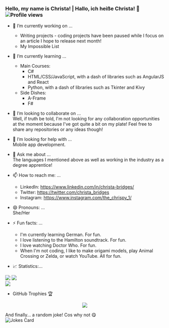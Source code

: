 ### Hello, my name is Christa! | Hallo, ich heiße Christa! 👋 ![Profile views](https://gpvc.arturio.dev/cBridges851)  
<!--
**cBridges851/cBridges851** is a ✨ _special_ ✨ repository because its `README.md` (this file) appears on your GitHub profile.-->

- 🔭 I’m currently working on ...
  - Writing projects - coding projects have been paused while I focus on an article I hope to release next month!
  - My Impossible List
- 🌱 I’m currently learning ...

  - Main Courses:
    - C#
    - HTML/CSS/JavaScript, with a dash of libraries such as AngularJS and React
    - Python, with a dash of libraries such as Tkinter and Kivy
  - Side Dishes:
    - A-Frame
    - F#

- 👯 I’m looking to collaborate on ...  
  Well, if truth be told, I'm not looking for any collaboration opportunities at the moment because I've got quite a bit on my plate! Feel free to share any repositories or any ideas though!
- 🤔 I’m looking for help with ...  
  Mobile app development.
- 💬 Ask me about ...  
  The languages I mentioned above as well as working in the industry as a degree apprentice!
- 📫 How to reach me: ...
  - LinkedIn: https://www.linkedin.com/in/christa-bridges/
  - Twitter: https://twitter.com/christa_bridges
  - Instagram: https://www.instagram.com/the_chrispy_1/
- 😄 Pronouns: ...  
  She/Her
- ⚡ Fun facts: ...
  - I'm currently learning German. For fun.
  - I love listening to the Hamilton soundtrack. For fun.
  - I love watching Doctor Who. For fun.
  - When I'm not coding, I like to make origami models, play Animal Crossing or Zelda, or watch YouTube. All for fun.
- 📈 Statistics:...
<div>
  <img src="https://github-readme-stats.vercel.app/api?username=cBridges851&show_icons=true&theme=midnight-purple"/>
  <img src="https://github-readme-streak-stats.herokuapp.com/?user=cBridges851&theme=midnight-purple"/>
</div>  

<img src="https://github-readme-stats.vercel.app/api/top-langs/?username=cBridges851"/>  

- GitHub Trophies 🏆
<div align="center">
 <img src="https://github-profile-trophy.vercel.app/?username=cBridges851&theme=darkhub&no-frame=true&margin-w=30" />
</div>

And finally... a random joke! Cos why not 😋   
![Jokes Card](https://readme-jokes.vercel.app/api?theme=random)
